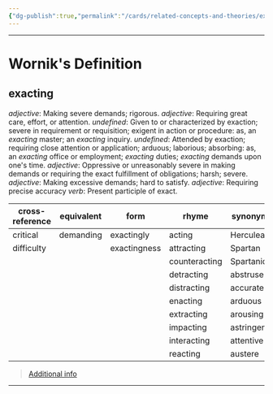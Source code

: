 ```yaml
---
{"dg-publish":true,"permalink":"/cards/related-concepts-and-theories/exacting/","noteIcon":"1","created":"2023-05-10T21:09:44.142+02:00","updated":"2023-05-10T21:17:35.437+02:00"}
---
```



---
# Wornik's Definition
## exacting
*adjective*: Making severe demands; rigorous.
*adjective*: Requiring great care, effort, or attention.
*undefined*: Given to or characterized by exaction; severe in requirement or requisition; exigent in action or procedure: as, an <em>exacting</em> master; an <em>exacting</em> inquiry.
*undefined*: Attended by exaction; requiring close attention or application; arduous; laborious; absorbing: as, an <em>exacting</em> office or employment; <em>exacting</em> duties; <em>exacting</em> demands upon one's time.
*adjective*: Oppressive or unreasonably severe in making demands or requiring the exact fulfillment of obligations; harsh; severe.
*adjective*: Making excessive demands; hard to satisfy.
*adjective*: Requiring precise accuracy
*verb*: Present participle of <xref>exact</xref>.

| cross-reference |equivalent |form |rhyme |synonym |verb-stem |
| --- | --- | --- | --- | --- | --- |
| critical | demanding | exactingly | acting | Herculean | exact |
| difficulty |  | exactingness | attracting | Spartan |  |
|  |  |  | counteracting | Spartanic |  |
|  |  |  | detracting | abstruse |  |
|  |  |  | distracting | accurate |  |
|  |  |  | enacting | arduous |  |
|  |  |  | extracting | arousing |  |
|  |  |  | impacting | astringent |  |
|  |  |  | interacting | attentive |  |
|  |  |  | reacting | austere |  |

> [Additional info](https://www.wordnik.com/words/exacting)
---